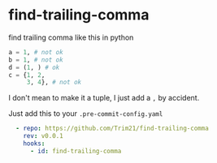 # find-trailing-comma

find trailing comma like this in python

```python
a = 1, # not ok
b = 1, # not ok
d = (1, ) # ok
c = {1, 2,
     3, 4}, # not ok

```

I don't mean to make it a tuple, I just add a `,` by accident.

Just add this to your  `.pre-commit-config.yaml`

```yaml
  - repo: https://github.com/Trim21/find-trailing-comma
    rev: v0.0.1
    hooks:
      - id: find-trailing-comma
```